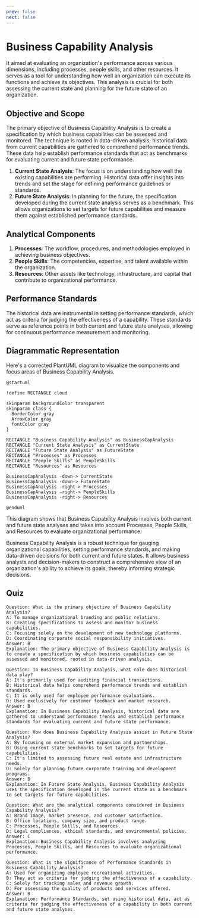 ```yaml
---
prev: false
next: false
---
```


# Business Capability Analysis

It aimed at evaluating an organization's performance across various dimensions, including processes, people skills, and other resources. It serves as a tool for understanding how well an organization can execute its functions and achieve its objectives. This analysis is crucial for both assessing the current state and planning for the future state of an organization.

## Objective and Scope

The primary objective of Business Capability Analysis is to create a specification by which business capabilities can be assessed and monitored. The technique is rooted in data-driven analysis; historical data from current capabilities are gathered to comprehend performance trends. These data help establish performance standards that act as benchmarks for evaluating current and future state performance.

1. **Current State Analysis**: The focus is on understanding how well the existing capabilities are performing. Historical data offer insights into trends and set the stage for defining performance guidelines or standards.
2. **Future State Analysis**: In planning for the future, the specification developed during the current state analysis serves as a benchmark. This allows organizations to set targets for future capabilities and measure them against established performance standards.

## Analytical Components

1. **Processes**: The workflow, procedures, and methodologies employed in achieving business objectives.
2. **People Skills**: The competencies, expertise, and talent available within the organization.
3. **Resources**: Other assets like technology, infrastructure, and capital that contribute to organizational performance.

## Performance Standards

The historical data are instrumental in setting performance standards, which act as criteria for judging the effectiveness of a capability. These standards serve as reference points in both current and future state analyses, allowing for continuous performance measurement and monitoring.

## Diagrammatic Representation

Here's a corrected PlantUML diagram to visualize the components and focus areas of Business Capability Analysis.

```plantuml
@startuml

!define RECTANGLE cloud

skinparam backgroundColor transparent
skinparam class {
  BorderColor gray
  ArrowColor gray
  fontColor gray
}

RECTANGLE "Business Capability Analysis" as BusinessCapAnalysis
RECTANGLE "Current State Analysis" as CurrentState
RECTANGLE "Future State Analysis" as FutureState
RECTANGLE "Processes" as Processes
RECTANGLE "People Skills" as PeopleSkills
RECTANGLE "Resources" as Resources

BusinessCapAnalysis -down-> CurrentState
BusinessCapAnalysis -down-> FutureState
BusinessCapAnalysis -right-> Processes
BusinessCapAnalysis -right-> PeopleSkills
BusinessCapAnalysis -right-> Resources

@enduml
```

This diagram shows that Business Capability Analysis involves both current and future state analyses and takes into account Processes, People Skills, and Resources to evaluate organizational performance.

Business Capability Analysis is a robust technique for gauging organizational capabilities, setting performance standards, and making data-driven decisions for both current and future states. It allows business analysts and decision-makers to construct a comprehensive view of an organization's ability to achieve its goals, thereby informing strategic decisions.

## Quiz

```quiz
Question: What is the primary objective of Business Capability Analysis?
A: To manage organizational branding and public relations.
B: Creating specifications to assess and monitor business capabilities.
C: Focusing solely on the development of new technology platforms.
D: Coordinating corporate social responsibility initiatives.
Answer: B
Explanation: The primary objective of Business Capability Analysis is to create a specification by which business capabilities can be assessed and monitored, rooted in data-driven analysis.

Question: In Business Capability Analysis, what role does historical data play?
A: It's primarily used for auditing financial transactions.
B: Historical data helps comprehend performance trends and establish standards.
C: It is only used for employee performance evaluations.
D: Used exclusively for customer feedback and market research.
Answer: B
Explanation: In Business Capability Analysis, historical data are gathered to understand performance trends and establish performance standards for evaluating current and future state performance.

Question: How does Business Capability Analysis assist in Future State Analysis?
A: By focusing on external market expansion and partnerships.
B: Using current state benchmarks to set targets for future capabilities.
C: It's limited to assessing future real estate and infrastructure needs.
D: Solely for planning future corporate training and development programs.
Answer: B
Explanation: In Future State Analysis, Business Capability Analysis uses the specification developed in the current state as a benchmark to set targets for future capabilities.

Question: What are the analytical components considered in Business Capability Analysis?
A: Brand image, market presence, and customer satisfaction.
B: Office locations, company size, and product range.
C: Processes, People Skills, and Resources.
D: Legal compliances, ethical standards, and environmental policies.
Answer: C
Explanation: Business Capability Analysis involves analyzing Processes, People Skills, and Resources to evaluate organizational performance.

Question: What is the significance of Performance Standards in Business Capability Analysis?
A: Used for organizing employee recreational activities.
B: They act as criteria for judging the effectiveness of a capability.
C: Solely for tracking sales and revenue growth.
D: For assessing the quality of products and services offered.
Answer: B
Explanation: Performance Standards, set using historical data, act as criteria for judging the effectiveness of a capability in both current and future state analyses.

```
